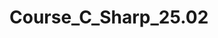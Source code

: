 # Course_C_Sharp_25.02

<!-- Рекомендуемая литература:
<!-- • «C# Полное руководство», Шилдт Г. -->
<!-- • «Программирование на C# для начинающих. Особенности языка», Васильев Алексей Николаевич -->
<!-- • «Разработка обслуживаемых программ на языке C#», Джуст Виссер -->

